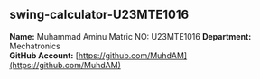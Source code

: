 ## swing-calculator-U23MTE1016

**Name:** Muhammad Aminu
Matric NO: U23MTE1016
**Department:** Mechatronics  
**GitHub Account:** [https://github.com/MuhdAM](https://github.com/MuhdAM)


